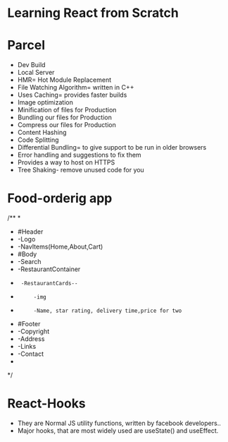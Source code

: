 # Learning React from Scratch
# Parcel
- Dev Build
- Local Server
- HMR= Hot Module Replacement
- File Watching Algorithm= written in C++
- Uses Caching= provides faster builds
- Image optimization
- Minification of files for Production
- Bundling our files for Production
- Compress our files for Production
- Content Hashing
- Code Splitting
- Differential Bundling= to give support to be run in older browsers
- Error handling and suggestions to fix them
- Provides a way to host on HTTPS
- Tree Shaking- remove unused code for you


# Food-orderig app
/**
 * 
 * #Header
 *  -Logo
 *  -NavItems(Home,About,Cart)
 * #Body
 *  -Search
 *  -RestaurantContainer
 *      -RestaurantCards-- 
 *          -img
 *          -Name, star rating, delivery time,price for two
 * #Footer
 *  -Copyright
 *  -Address
 *  -Links
 *  -Contact 
 * 
 */

 # React-Hooks
 - They are Normal JS utility functions, written by facebook developers..
 - Major hooks, that are most widely used are useState() and useEffect.